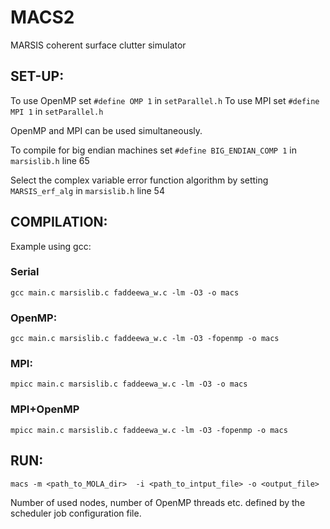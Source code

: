 # MACS2
MARSIS coherent surface clutter simulator

## SET-UP:
To use OpenMP set `#define OMP 1` in `setParallel.h`
To use MPI set `#define MPI 1` in `setParallel.h`

OpenMP and MPI can be used simultaneously.

To compile for big endian machines set `#define BIG_ENDIAN_COMP 1` in `marsislib.h` line 65

Select the complex variable error function algorithm by setting `MARSIS_erf_alg` in `marsislib.h` line 54

## COMPILATION:
Example using gcc:

### Serial
`gcc main.c marsislib.c faddeewa_w.c -lm -O3 -o macs`

### OpenMP:
`gcc main.c marsislib.c faddeewa_w.c -lm -O3 -fopenmp -o macs`

### MPI:
`mpicc main.c marsislib.c faddeewa_w.c -lm -O3 -o macs`

### MPI+OpenMP
`mpicc main.c marsislib.c faddeewa_w.c -lm -O3 -fopenmp -o macs`


## RUN:
`macs -m <path_to_MOLA_dir>  -i <path_to_intput_file> -o <output_file>`

Number of used nodes, number of OpenMP threads etc. defined by the scheduler job configuration file.

